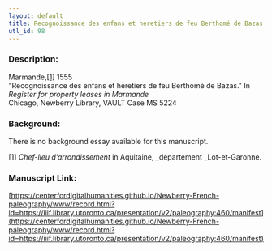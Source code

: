 ```yaml
---
layout: default
title: Recognoissance des enfans et heretiers de feu Berthomé de Bazas
utl_id: 98
---
```


### Description:

Marmande,<a id="_ftnref1">[[1]](#_ftn1)</a> 1555 <br>
"Recognoissance des enfans et heretiers de feu Berthomé de Bazas." In _Register for property leases in Marmande_<br>
Chicago, Newberry Library, VAULT Case MS 5224

### Background:

There is no background essay available for this manuscript.

<a id="_ftn1">[1]</a> _Chef-lieu d’arrondissement_ in Aquitaine, _département _Lot-et-Garonne. 

### Manuscript Link:

[https://centerfordigitalhumanities.github.io/Newberry-French-paleography/www/record.html?id=https://iiif.library.utoronto.ca/presentation/v2/paleography:460/manifest](https://centerfordigitalhumanities.github.io/Newberry-French-paleography/www/record.html?id=https://iiif.library.utoronto.ca/presentation/v2/paleography:460/manifest)
